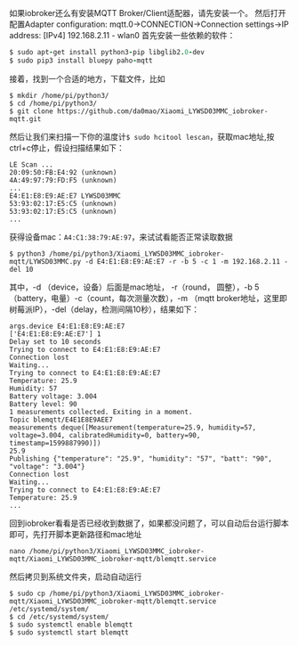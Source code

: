 如果iobroker还么有安装MQTT Broker/Client适配器，请先安装一个。
然后打开配置Adapter configuration: mqtt.0->CONNECTION->Connection settings->IP address: [IPv4] 192.168.2.11 - wlan0
首先安装一些依赖的软件：
```ruby
$ sudo apt-get install python3-pip libglib2.0-dev
$ sudo pip3 install bluepy paho-mqtt
```
接着，找到一个合适的地方，下载文件，比如
```
$ mkdir /home/pi/python3/
$ cd /home/pi/python3/
$ git clone https://github.com/da0mao/Xiaomi_LYWSD03MMC_iobroker-mqtt.git
```
然后让我们来扫描一下你的温度计`$ sudo hcitool lescan`，获取mac地址,按ctrl+c停止，假设扫描结果如下：
```
LE Scan ...
20:09:50:FB:E4:92 (unknown)
4A:49:97:79:FD:F5 (unknown)
...
E4:E1:E8:E9:AE:E7 LYWSD03MMC
53:93:02:17:E5:C5 (unknown)
53:93:02:17:E5:C5 (unknown)
...
```
获得设备mac：`A4:C1:38:79:AE:97`，来试试看能否正常读取数据
```
$ python3 /home/pi/python3/Xiaomi_LYWSD03MMC_iobroker-mqtt/LYWSD03MMC.py -d E4:E1:E8:E9:AE:E7 -r -b 5 -c 1 -m 192.168.2.11 -del 10
```
其中，-d （device，设备）后面是mac地址， -r（round， 圆整），-b 5（battery，电量）-c（count，每次测量次数），-m （mqtt broker地址，这里即树莓派IP），-del（delay，检测间隔10秒），结果如下：
```
args.device E4:E1:E8:E9:AE:E7
['E4:E1:E8:E9:AE:E7'] 1
Delay set to 10 seconds
Trying to connect to E4:E1:E8:E9:AE:E7
Connection lost
Waiting...
Trying to connect to E4:E1:E8:E9:AE:E7
Temperature: 25.9
Humidity: 57
Battery voltage: 3.004
Battery level: 90
1 measurements collected. Exiting in a moment.
Topic blemqtt/E4E1E8E9AEE7
measurements deque([Measurement(temperature=25.9, humidity=57, voltage=3.004, calibratedHumidity=0, battery=90, timestamp=1599887990)])
25.9
Publishing {"temperature": "25.9", "humidity": "57", "batt": "90", "voltage": "3.004"}
Connection lost
Waiting...
Trying to connect to E4:E1:E8:E9:AE:E7
Temperature: 25.9
...
```
回到iobroker看看是否已经收到数据了，如果都没问题了，可以自动后台运行脚本即可，先打开脚本更新路径和mac地址
```
nano /home/pi/python3/Xiaomi_LYWSD03MMC_iobroker-mqtt/Xiaomi_LYWSD03MMC_iobroker-mqtt/blemqtt.service
```
然后拷贝到系统文件夹，启动自动运行
```
$ sudo cp /home/pi/python3/Xiaomi_LYWSD03MMC_iobroker-mqtt/Xiaomi_LYWSD03MMC_iobroker-mqtt/blemqtt.service /etc/systemd/system/
$ cd /etc/systemd/system/
$ sudo systemctl enable blemqtt
$ sudo systemctl start blemqtt
```